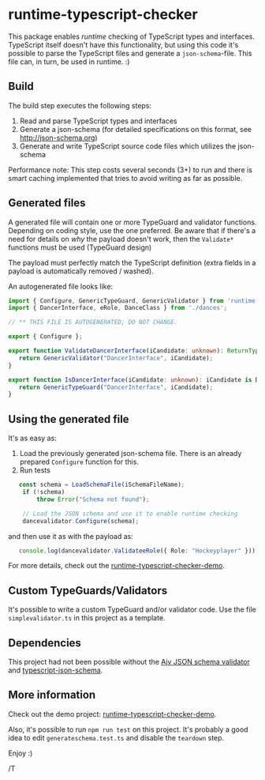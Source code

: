 # runtime-typescript-checker

This package enables *runtime* checking of TypeScript types and interfaces. TypeScript itself doesn't have this functionality, but using this code it's possible to parse the TypeScript files and generate a `json-schema`-file. This file can, in turn, be used in runtime. :)

## Build

The build step executes the following steps:

1. Read and parse TypeScript types and interfaces
2. Generate a json-schema (for detailed specifications on this format, see <http://json-schema.org>)
3. Generate and write TypeScript source code files which utilizes the json-schema

Performance note: This step costs several seconds (3+) to run and there is smart caching implemented that tries to avoid writing as far as possible.

## Generated files

A generated file will contain one or more TypeGuard and validator functions. Depending on coding style, use the one preferred. Be aware that if there's a need for details on *why* the payload doesn't work, then the `Validate*` functions must be used (TypeGuard design)

The payload must perfectly match the TypeScript definition (extra fields in a payload is automatically removed / washed).

An autogenerated file looks like:

```typescript
import { Configure, GenericTypeGuard, GenericValidator } from 'runtime-typescript-checker';
import { DancerInterface, eRole, DanceClass } from './dances';

// ** THIS FILE IS AUTOGENERATED; DO NOT CHANGE.

export { Configure };

export function ValidateDancerInterface(iCandidate: unknown): ReturnType<typeof GenericValidator> {
   return GenericValidator("DancerInterface", iCandidate);
}

export function IsDancerInterface(iCandidate: unknown): iCandidate is DancerInterface {
   return GenericTypeGuard("DancerInterface", iCandidate);
}

```

## Using the generated file

It's as easy as:

1. Load the previously generated json-schema file. There is an already prepared `Configure` function for this.
2. Run tests

```typescript
   const schema = LoadSchemaFile(iSchemaFileName);
    if (!schema)
        throw Error("Schema not found");

    // Load the JSON schema and use it to enable runtime checking
    dancevalidator.Configure(schema);
```

and then use it as with the payload as:

```typescript
   console.log(dancevalidator.ValidateeRole({ Role: "Hockeyplayer" }));
```

For more details, check out the [runtime-typescript-checker-demo](https://github.com/tomnil/runtime-typescript-checker-demo).

## Custom TypeGuards/Validators

It's possible to write a custom TypeGuard and/or validator code. Use the file `simplevalidator.ts` in this project as a template.

## Dependencies

This project had not been possible without the [Ajv JSON schema validator](https://www.npmjs.com/package/ajv) and [typescript-json-schema](https://www.npmjs.com/package/typescript-json-schema).


## More information

Check out the demo project: [runtime-typescript-checker-demo](https://github.com/tomnil/runtime-typescript-checker-demo).

Also, it's possible to run `npm run test` on this project. It's probably a good idea to edit `generateschema.test.ts` and disable the `teardown` step.

Enjoy :)

/T

